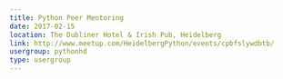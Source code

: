 ```yaml
---
title: Python Peer Mentoring
date: 2017-02-15
location: The Dubliner Hotel & Irish Pub, Heidelberg
link: http://www.meetup.com/HeidelbergPython/events/cpbfslywdbtb/
usergroup: pythonhd
type: usergroup
---
```

